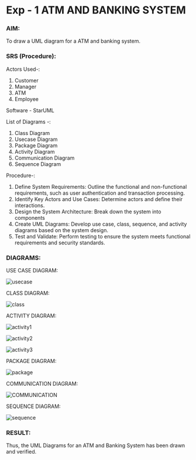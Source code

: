 # Exp - 1 ATM AND BANKING SYSTEM

### AIM:
To draw a UML diagram for a ATM and banking system.

### SRS (Procedure):
Actors Used-:
1) Customer
2) Manager
3) ATM
4) Employee

Software - StarUML

List of Diagrams -:
1) Class Diagram
2) Usecase Diagram
3) Package Diagram
4) Activity Diagram
5) Communication Diagram
6) Sequence Diagram

Procedure-:
1. Define System Requirements: Outline the functional and non-functional requirements, such as user authentication and transaction processing.
2. Identify Key Actors and Use Cases: Determine actors and define their interactions.
3. Design the System Architecture: Break down the system into components
4. Create UML Diagrams: Develop use case, class, sequence, and activity diagrams based on the system design.
5. Test and Validate: Perform testing to ensure the system meets functional requirements and security standards.


### DIAGRAMS:

USE CASE DIAGRAM:

![usecase](https://github.com/user-attachments/assets/4158e681-438a-4d42-b5de-91a513e74d0e)


CLASS DIAGRAM:

![class](https://github.com/user-attachments/assets/87d4e1c2-6d47-4f05-ab87-0ab46c4f5a4f)


ACTIVITY DIAGRAM:

![activity1](https://github.com/user-attachments/assets/c07c3b4b-f1c1-48ca-b3cc-29ad9d6cedb6)

![activity2](https://github.com/user-attachments/assets/dcbf43af-f415-460b-bf08-aaff47d759dc)

![activity3](https://github.com/user-attachments/assets/250fd7b6-2016-4ff7-92f5-b3e6ca19ac5d)

PACKAGE DIAGRAM:

![package](https://github.com/user-attachments/assets/5b212140-cd25-468b-8714-f632c7908fb3)


COMMUNICATION DIAGRAM:

![COMMUNICATION](https://github.com/user-attachments/assets/a423ba0e-1270-4313-87cb-9d775dea931a)


SEQUENCE DIAGRAM:

![sequence](https://github.com/user-attachments/assets/875f3957-b9b1-430c-89d4-ab1140cc1654)



### RESULT:

Thus, the UML Diagrams for an ATM and Banking System has been drawn and verified.
